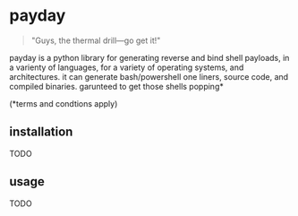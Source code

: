 # payday

> "Guys, the thermal drill—go get it!"

payday is a python library for generating reverse and bind shell payloads, in a varienty of languages, for a variety of operating systems, and architectures.
it can generate bash/powershell one liners, source code, and compiled binaries.
garunteed to get those shells popping* 

(*terms and condtions apply)

## installation

TODO

## usage

TODO
